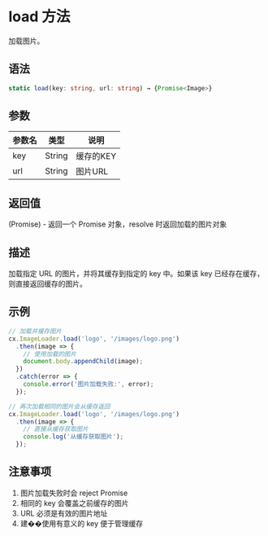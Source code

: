 # load 方法

加载图片。

## 语法

```typescript
static load(key: string, url: string) → {Promise<Image>}
```

## 参数

| 参数名 | 类型 | 说明 |
|--------|------|------|
| key | String | 缓存的KEY |
| url | String | 图片URL |

## 返回值

(Promise<Image>) - 返回一个 Promise 对象，resolve 时返回加载的图片对象

## 描述

加载指定 URL 的图片，并将其缓存到指定的 key 中。如果该 key 已经存在缓存，则直接返回缓存的图片。

## 示例

```javascript
// 加载并缓存图片
cx.ImageLoader.load('logo', '/images/logo.png')
  .then(image => {
    // 使用加载的图片
    document.body.appendChild(image);
  })
  .catch(error => {
    console.error('图片加载失败:', error);
  });

// 再次加载相同的图片会从缓存返回
cx.ImageLoader.load('logo', '/images/logo.png')
  .then(image => {
    // 直接从缓存获取图片
    console.log('从缓存获取图片');
  });
```

## 注意事项

1. 图片加载失败时会 reject Promise
2. 相同的 key 会覆盖之前缓存的图片
3. URL 必须是有效的图片地址
4. 建��使用有意义的 key 便于管理缓存 